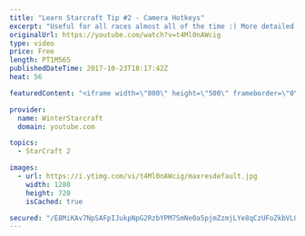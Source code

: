 ```yaml
---
title: "Learn Starcraft Tip #2 - Camera Hotkeys"
excerpt: "Useful for all races almost all of the time :) More detailed guides/tutorials under the learn to play starcraft playlist."
originalUrl: https://youtube.com/watch?v=t4Ml0nAWcig
type: video
price: Free
length: PT1M56S
publishedDateTime: 2017-10-23T18:17:42Z
heat: 56

featuredContent: "<iframe width=\"800\" height=\"500\" frameborder=\"0\" src=\"https://www.youtube.com/embed/t4Ml0nAWcig\" allow=\"accelerometer; autoplay; encrypted-media; gyroscope; picture-in-picture\" allowfullscreen></iframe>"

provider:
  name: WinterStarcraft
  domain: youtube.com

topics:
  - StarCraft 2

images:
  - url: https://i.ytimg.com/vi/t4Ml0nAWcig/maxresdefault.jpg
    width: 1280
    height: 720
    isCached: true

secured: "/E8MiKAv7NpSAFpIJukpNpG2RzbYPM7SmNe0a5pjmZzmjLYe8qCzUFoZkbVLOpFokI7nNkR1i7CmRnlC9nc1PsLF5NfOOIZdO77Yys8sNR5l68l0Fil8M1lRL7RdCQ5+rzQyh+b3v9vPrJDkoGbWek9dor9ybbzhDbYq3PEJtrQJItl0EjEKvrXwGnuxnQYv0F43kyaHEpxwuEjkpD1z4A/mzsmOY21GTDn4TFOVDBdPYBHZVIltBguYZU5K4gJLElycvnRrqbrcvmtq1APPkhToP3dOd08B6dBB+GR9BsP6BrV6tDBBHdEYTY1v9yPZrGVXoz0Wc2zZ030cLQzvAoiwAXivFQLbifg2KEuLVSYk3fZYyyqUoRG44e2XBwzeVrKbUEX4bLJ5X6ikT1l5rQCro0gF4G1ghZtWLRvYKWA=;qmLPoyY+Lop0iVAcs0s2iQ=="
---
```


